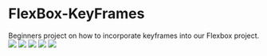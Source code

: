 # FlexBox-KeyFrames
Beginners project on how to incorporate keyframes into our Flexbox project. 
![](Images/delay.png)
![](Images/direction.png)
![](Images/iteration.png)
![](Images/rotate.png)
![](Images/excelerate.png)
